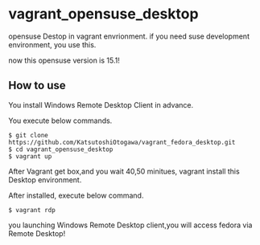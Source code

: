 # vagrant_opensuse_desktop
opensuse Destop in vagrant envrionment. if you need suse development environment, you use this.

now this opensuse version is 15.1!

## How to use

You install Windows Remote Desktop Client in advance.

You execute below commands.

```
$ git clone https://github.com/KatsutoshiOtogawa/vagrant_fedora_desktop.git
$ cd vagrant_opensuse_desktop
$ vagrant up
```

After Vagrant get box,and you wait 40,50 minitues, vagrant install this Desktop environment.

After installed, execute below command.

```
$ vagrant rdp
```

you launching Windows Remote Desktop client,you will access fedora via Remote Desktop!
